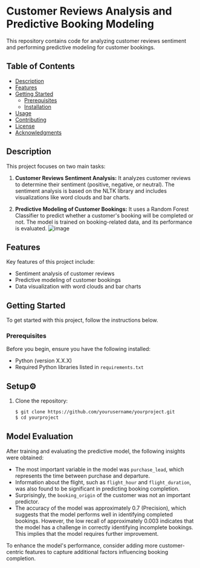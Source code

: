 # Customer Reviews Analysis and Predictive Booking Modeling
This repository contains code for analyzing customer reviews sentiment and performing predictive modeling for customer bookings.

## Table of Contents

- [Description](#description)
- [Features](#features)
- [Getting Started](#getting-started)
  - [Prerequisites](#prerequisites)
  - [Installation](#installation)
- [Usage](#usage)
- [Contributing](#contributing)
- [License](#license)
- [Acknowledgments](#acknowledgments)

## Description

This project focuses on two main tasks:

1. **Customer Reviews Sentiment Analysis:** It analyzes customer reviews to determine their sentiment (positive, negative, or neutral). The sentiment analysis is based on the NLTK library and includes visualizations like word clouds and bar charts.

2. **Predictive Modeling of Customer Bookings:** It uses a Random Forest Classifier to predict whether a customer's booking will be completed or not. The model is trained on booking-related data, and its performance is evaluated.
![image](https://github.com/unspecifiedcoder/-The-Role-of-Data-Science-in-British-Airways-Success/assets/130489622/51af2e6b-3002-4b91-9722-5c02b62eee8d)

## Features

Key features of this project include:

- Sentiment analysis of customer reviews
- Predictive modeling of customer bookings
- Data visualization with word clouds and bar charts

## Getting Started

To get started with this project, follow the instructions below.

### Prerequisites

Before you begin, ensure you have the following installed:

- Python (version X.X.X)
- Required Python libraries listed in `requirements.txt`

## __Setup⚙__

1. Clone the repository:

   ```bash
   $ git clone https://github.com/yourusername/yourproject.git
   $ cd yourproject
## Model Evaluation

After training and evaluating the predictive model, the following insights were obtained:

- The most important variable in the model was `purchase_lead`, which represents the time between purchase and departure.
- Information about the flight, such as `flight_hour` and `flight_duration`, was also found to be significant in predicting booking completion.
- Surprisingly, the `booking_origin` of the customer was not an important predictor.
- The accuracy of the model was approximately 0.7 (Precision), which suggests that the model performs well in identifying completed bookings. However, the low recall of approximately 0.003 indicates that the model has a challenge in correctly identifying incomplete bookings. This implies that the model requires further improvement.

To enhance the model's performance, consider adding more customer-centric features to capture additional factors influencing booking completion.

